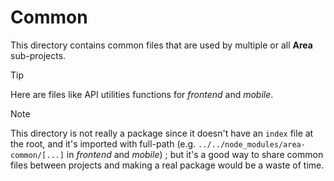 # Common

This directory contains common files that are used by multiple or all **Area**
sub-projects.

> [!TIP]
> Here are files like API utilities functions for *frontend* and *mobile*.

> [!NOTE]
> This directory is not really a package since it doesn't have an `index` file at the root,
> and it's imported with full-path (e.g. `../../node_modules/area-common/[...]` in *frontend* and *mobile*) ;
> but it's a good way to share common files between projects and making a real package would be a waste of time.
